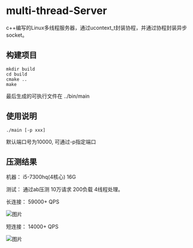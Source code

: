 # multi-thread-Server
c++编写的Linux多线程服务器，通过ucontext_t封装协程，并通过协程封装异步socket。


## 构建项目
```
mkdir build
cd build
cmake ..
make
```
最后生成的可执行文件在 ../bin/main

## 使用说明
```
./main [-p xxx]
```
默认端口号为10000, 可通过-p指定端口

## 压测结果
机器： i5-7300hq(4核心) 16G

测试： 通过ab压测 10万请求 200负载 4线程处理。

长连接： 59000+ QPS

![图片](https://github.com/vampDra/multi-thread-Server/blob/main/%E5%8E%8B%E6%B5%8B%E7%BB%93%E6%9E%9C/long_connect.jpg)

短连接： 14000+ QPS

![图片](https://github.com/vampDra/multi-thread-Server/blob/main/%E5%8E%8B%E6%B5%8B%E7%BB%93%E6%9E%9C/short_connect.jpg)
